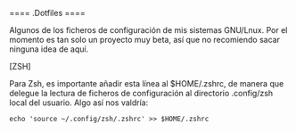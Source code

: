 ==== .Dotfiles ====

Algunos de los ficheros de configuración de mis sistemas GNU/Lnux.
Por el momento es tan solo un proyecto muy beta, así que no recomiendo sacar ninguna idea de aquí.



[ZSH]

Para Zsh, es importante añadir esta línea al $HOME/.zshrc, de manera que delegue la lectura de ficheros de configuración al directorio .config/zsh local del usuario. Algo así nos valdría:

`echo 'source ~/.config/zsh/.zshrc' >> $HOME/.zshrc`

